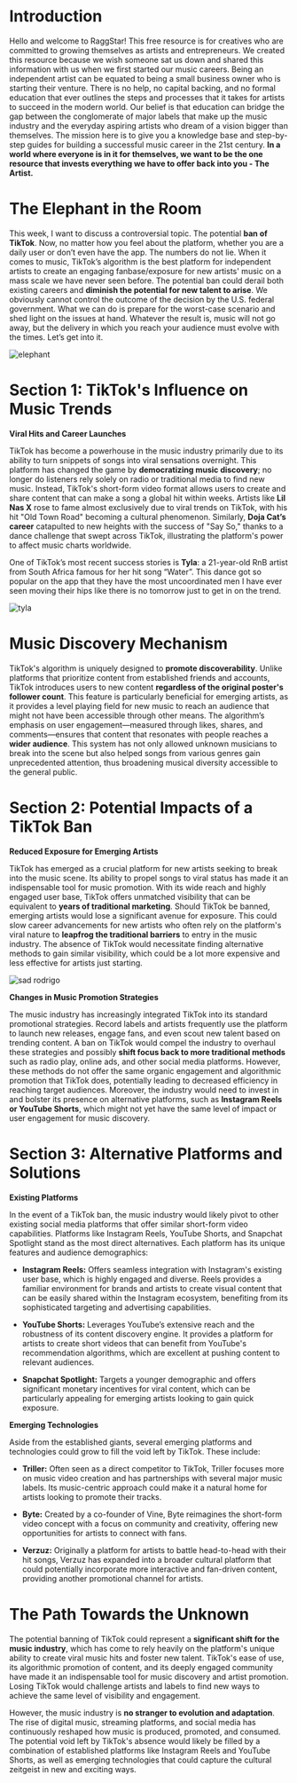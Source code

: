 <script lang='ts'>
  import BlogPageTemplate from '$lib/components/blog/BlogPageTemplate.svelte';
  import type { BlogCardProps } from '$lib/managers/BlogManager';
  import { orderedBlogPosts } from '$lib/managers/BlogManager';
  import { page } from '$app/stores';

  const blogPostInfo: BlogCardProps = orderedBlogPosts.find((post) => post.slug === $page.route.id?.split('/')[3]);
  const assetsUrl = `/blog/${blogPostInfo.image}`;

  const gif1 = `${assetsUrl}/gif1.gif`;
  const gif2 = `${assetsUrl}/gif2.gif`;
  const gif3 = `${assetsUrl}/gif3.gif`;
</script>

<BlogPageTemplate
  title={blogPostInfo.title}
  subtitle={blogPostInfo.subtitle}
  published_date={blogPostInfo.date_published}
  coverImg={blogPostInfo.image}>

# Introduction
Hello and welcome to RaggStar! This free resource is for creatives who are committed to growing themselves as artists and entrepreneurs. We created this resource because we wish someone sat us down and shared this information with us when we first started our music careers. Being an independent artist can be equated to being a small business owner who is starting their venture. There is no help, no capital backing, and no formal education that ever outlines the steps and processes that it takes for artists to succeed in the modern world. Our belief is that education can bridge the gap between the conglomerate of major labels that make up the music industry and the everyday aspiring artists who dream of a vision bigger than themselves. The mission here is to give you a knowledge base and step-by-step guides for building a successful music career in the 21st century. **In a world where everyone is in it for themselves, we want to be the one resource that invests everything we have to offer back into you - The Artist.**

# The Elephant in the Room
This week, I want to discuss a controversial topic. The potential **ban of TikTok**. Now, no matter how you feel about the platform, whether you are a daily user or don’t even have the app. The numbers do not lie. When it comes to music, TikTok’s algorithm is the best platform for independent artists to create an engaging fanbase/exposure for new artists' music on a mass scale we have never seen before. The potential ban could derail both existing careers and **diminish the potential for new talent to arise**. We obviously cannot control the outcome of the decision by the U.S. federal government. What we can do is prepare for the worst-case scenario and shed light on the issues at hand. Whatever the result is, music will not go away, but the delivery in which you reach your audience must evolve with the times. Let’s get into it.

![elephant]({gif1})

# Section 1: TikTok's Influence on Music Trends

**Viral Hits and Career Launches**

TikTok has become a powerhouse in the music industry primarily due to its ability to turn snippets of songs into viral sensations overnight. This platform has changed the game by **democratizing music discovery**; no longer do listeners rely solely on radio or traditional media to find new music. Instead, TikTok's short-form video format allows users to create and share content that can make a song a global hit within weeks. Artists like **Lil Nas X** rose to fame almost exclusively due to viral trends on TikTok, with his hit "Old Town Road" becoming a cultural phenomenon. Similarly, **Doja Cat’s career** catapulted to new heights with the success of "Say So," thanks to a dance challenge that swept across TikTok, illustrating the platform's power to affect music charts worldwide.

One of TikTok’s most recent success stories is **Tyla**: a 21-year-old RnB artist from South Africa famous for her hit song “Water”. This dance got so popular on the app that they have the most uncoordinated men I have ever seen moving their hips like there is no tomorrow just to get in on the trend.

![tyla]({gif2})

# Music Discovery Mechanism

TikTok's algorithm is uniquely designed to **promote discoverability**. Unlike platforms that prioritize content from established friends and accounts, TikTok introduces users to new content **regardless of the original poster's follower count**. This feature is particularly beneficial for emerging artists, as it provides a level playing field for new music to reach an audience that might not have been accessible through other means. The algorithm’s emphasis on user engagement—measured through likes, shares, and comments—ensures that content that resonates with people reaches a **wider audience**. This system has not only allowed unknown musicians to break into the scene but also helped songs from various genres gain unprecedented attention, thus broadening musical diversity accessible to the general public.

# Section 2: Potential Impacts of a TikTok Ban

**Reduced Exposure for Emerging Artists**

TikTok has emerged as a crucial platform for new artists seeking to break into the music scene. Its ability to propel songs to viral status has made it an indispensable tool for music promotion. With its wide reach and highly engaged user base, TikTok offers unmatched visibility that can be equivalent to **years of traditional marketing**. Should TikTok be banned, emerging artists would lose a significant avenue for exposure. This could slow career advancements for new artists who often rely on the platform's viral nature to **leapfrog the traditional barriers** to entry in the music industry. The absence of TikTok would necessitate finding alternative methods to gain similar visibility, which could be a lot more expensive and less effective for artists just starting.

![sad rodrigo]({gif3})

**Changes in Music Promotion Strategies**

The music industry has increasingly integrated TikTok into its standard promotional strategies. Record labels and artists frequently use the platform to launch new releases, engage fans, and even scout new talent based on trending content. A ban on TikTok would compel the industry to overhaul these strategies and possibly **shift focus back to more traditional methods** such as radio play, online ads, and other social media platforms. However, these methods do not offer the same organic engagement and algorithmic promotion that TikTok does, potentially leading to decreased efficiency in reaching target audiences. Moreover, the industry would need to invest in and bolster its presence on alternative platforms, such as **Instagram Reels or YouTube Shorts**, which might not yet have the same level of impact or user engagement for music discovery.


# Section 3: Alternative Platforms and Solutions

**Existing Platforms**

In the event of a TikTok ban, the music industry would likely pivot to other existing social media platforms that offer similar short-form video capabilities. Platforms like Instagram Reels, YouTube Shorts, and Snapchat Spotlight stand as the most direct alternatives. Each platform has its unique features and audience demographics:

* **Instagram Reels:** Offers seamless integration with Instagram's existing user base, which is highly engaged and diverse. Reels provides a familiar environment for brands and artists to create visual content that can be easily shared within the Instagram ecosystem, benefiting from its sophisticated targeting and advertising capabilities.

* **YouTube Shorts:** Leverages YouTube’s extensive reach and the robustness of its content discovery engine. It provides a platform for artists to create short videos that can benefit from YouTube's recommendation algorithms, which are excellent at pushing content to relevant audiences.

* **Snapchat Spotlight:** Targets a younger demographic and offers significant monetary incentives for viral content, which can be particularly appealing for emerging artists looking to gain quick exposure.

**Emerging Technologies**

Aside from the established giants, several emerging platforms and technologies could grow to fill the void left by TikTok. These include:

* **Triller:** Often seen as a direct competitor to TikTok, Triller focuses more on music video creation and has partnerships with several major music labels. Its music-centric approach could make it a natural home for artists looking to promote their tracks.

* **Byte:** Created by a co-founder of Vine, Byte reimagines the short-form video concept with a focus on community and creativity, offering new opportunities for artists to connect with fans.

* **Verzuz:** Originally a platform for artists to battle head-to-head with their hit songs, Verzuz has expanded into a broader cultural platform that could potentially incorporate more interactive and fan-driven content, providing another promotional channel for artists.

# The Path Towards the Unknown

The potential banning of TikTok could represent a **significant shift for the music industry**, which has come to rely heavily on the platform's unique ability to create viral music hits and foster new talent. TikTok's ease of use, its algorithmic promotion of content, and its deeply engaged community have made it an indispensable tool for music discovery and artist promotion. Losing TikTok would challenge artists and labels to find new ways to achieve the same level of visibility and engagement.

However, the music industry is **no stranger to evolution and adaptation**. The rise of digital music, streaming platforms, and social media has continuously reshaped how music is produced, promoted, and consumed. The potential void left by TikTok's absence would likely be filled by a combination of established platforms like Instagram Reels and YouTube Shorts, as well as emerging technologies that could capture the cultural zeitgeist in new and exciting ways.

</BlogPageTemplate>
